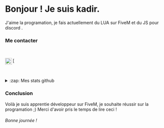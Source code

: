 # Bonjour ! Je suis kadir.

J'aime la programation, je fais actuellement du LUA sur FiveM et du JS pour discord .

### Me contacter

<br/>

[<img align="left" alt="My discord" width="22px" src="https://cdn.jsdelivr.net/npm/simple-icons@v3/icons/discord.svg">
 
 <br />

<br/>

<details> 
  <summary>:zap: Mes stats github</summary>

  <br />
  
  [![Kadir github stats](https://github-readme-stats.vercel.app/api?username=Kadir-FiveM)](https://github.com/Kadir-FiveM?tab=repositories)

  [![Top Langs](https://github-readme-stats.vercel.app/api/top-langs/?username=Kadir-FiveM)](https://github.com/Kadir-FiveM?tab=repositories)
  
</details>

### Conclusion

Voilà je suis apprentie développeur sur FiveM, je souhaite réussir sur la programation ;)
Merci d'avoir pris le temps de lire ceci ! 

###### Bonne journée !
